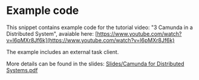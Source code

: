 # Example code
This snippet contains example code for the tutorial video: "3 Camunda in a Distributed System", avaiable here: [https://www.youtube.com/watch?v=l6pMXr8Jf6k](https://www.youtube.com/watch?v=l6pMXr8Jf6k)

The example includes an external task client. 

More details can be found in the slides: [Slides/Camunda for Distributed Systems.pdf](Slides/Camunda%20for%20Distributed%20Systems.pdf)